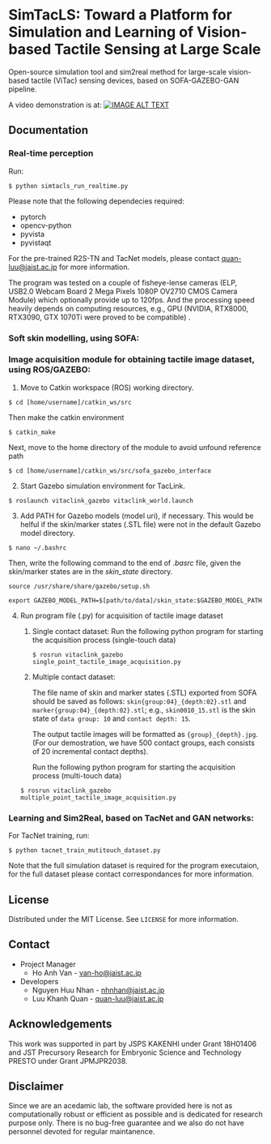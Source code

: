# SimTacLS: Toward a Platform for Simulation and Learning of Vision-based Tactile Sensing at Large Scale
Open-source simulation tool and sim2real method for large-scale vision-based tactile (ViTac) sensing devices, based on SOFA-GAZEBO-GAN pipeline. 

A video demonstration is at:
[![IMAGE ALT TEXT](https://img.youtube.com/vi/bFY4CV5Wk9g/0.jpg)](https://youtu.be/bFY4CV5Wk9g "SimTacLS: Toward a Platform for Simulation & Learning of Vision-based Tactile Sensing at Large Scale")

<!-- ![Overview](https://github.com/Ho-lab-jaist/TacLink-Sim2Real/blob/main/figures/Fig_simtacls_overview.png) -->

## Documentation
### Real-time perception
Run: 
```
$ python simtacls_run_realtime.py
```
Please note that the following dependecies required:
- pytorch
- opencv-python
- pyvista
- pyvistaqt

For the pre-trained R2S-TN and TacNet models, please contact [quan-luu@jaist.ac.jp](mailto:quan-luu@jaist.ac.jp) for more information.

The program was tested on a couple of fisheye-lense cameras (ELP, USB2.0 Webcam Board 2 Mega Pixels 1080P OV2710 CMOS Camera Module) which optionally provide up to 120fps. And the processing speed heavily depends on computing resources, e.g., GPU (NVIDIA, RTX8000, RTX3090, GTX 1070Ti were proved to be compatible)
.
### Soft skin modelling, using SOFA:

### Image acquisition module for obtaining tactile image dataset, using ROS/GAZEBO:

1. Move to Catkin workspace (ROS) working directory.

```
$ cd [home/username]/catkin_ws/src
```
Then make the catkin environment
```
$ catkin_make
```
Next, move to the home directory of the module to avoid unfound reference path
```
$ cd [home/username]/catkin_ws/src/sofa_gazebo_interface
```

2. Start Gazebo simulation environment for TacLink.

```
$ roslaunch vitaclink_gazebo vitaclink_world.launch
```

3. Add PATH for Gazebo models (model uri), if necessary. This would be helful if the skin/marker states (.STL file) were not in the default Gazebo model directory.

```
$ nano ~/.bashrc
```
Then, write the following command to the end of *.basrc* file, given the skin/marker states are in the *skin_state* directory.

```
source /usr/share/share/gazebo/setup.sh
```
```
export GAZEBO_MODEL_PATH=$[path/to/data]/skin_state:$GAZEBO_MODEL_PATH
```

4. Run program file (.py) for acquisition of tactile image dataset
   1. Single contact dataset: Run the following python program for starting the acquisition process (single-touch data)
      ```
      $ rosrun vitaclink_gazebo single_point_tactile_image_acquisition.py
      ```
    2. Multiple contact dataset: 
        
        The file name of skin and marker states (.STL) exported from SOFA should be saved as follows: `skin{group:04}_{depth:02}.stl` and `marker{group:04}_{depth:02}.stl`; e.g., `skin0010_15.stl` is the skin state of `data group: 10` and `contact depth: 15`.

       The output tactile images will be formatted as `{group}_{depth}.jpg`. (For our demostration, we have 500 contact groups, each consists of 20 incremental contact depths).

       Run the following python program for starting the acquisition process (multi-touch data)
      ```
      $ rosrun vitaclink_gazebo multiple_point_tactile_image_acquisition.py
      ```
      
### Learning and Sim2Real, based on TacNet and GAN networks:
For TacNet training, run:
```
$ python tacnet_train_mutitouch_dataset.py
```
Note that the full simulation dataset is required for the program executaion, for the full dataset please contact correspondances for more information.

## License
Distributed under the MIT License. See `LICENSE` for more information.
## Contact
- Project Manager
	- Ho Anh Van - [van-ho@jaist.ac.jp](mailto:van-ho@jaist.ac.jp)
- Developers
	- Nguyen Huu Nhan - [nhnhan@jaist.ac.jp](nhnhan@jaist.ac.jp)
	- Luu Khanh Quan - [quan-luu@jaist.ac.jp](mailto:quan-luu@jaist.ac.jp)
## Acknowledgements
This work was supported in part by JSPS KAKENHI under Grant 18H01406 and JST Precursory Research for Embryonic Science and Technology PRESTO under Grant JPMJPR2038.

## Disclaimer
Since we are an acedamic lab, the software provided here is not as computationally robust or efficient as possible and is dedicated for research purpose only. There is no bug-free guarantee and we also do not have personnel devoted for regular maintanence. 
